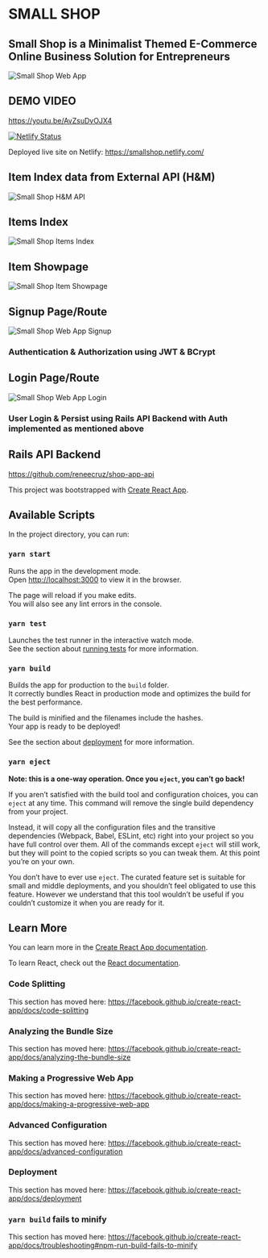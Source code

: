 # **SMALL SHOP** 

## Small Shop is a Minimalist Themed E-Commerce Online Business Solution for Entrepreneurs 
![Small Shop Web App](smallshop_demo.png)

## DEMO VIDEO
https://youtu.be/AvZsuDvOJX4

[![Netlify Status](https://api.netlify.com/api/v1/badges/fe91612f-fc39-4e23-8f6c-8e4567cb96a4/deploy-status)](https://app.netlify.com/sites/smallshop/deploys)

Deployed live site on Netlify: https://smallshop.netlify.com/

## Item Index data from External API (H&M)
![Small Shop H&M API](smallshop_h&m_API.png)

## Items Index 

![Small Shop Items Index](smallshop_items_index.png)

## Item Showpage 
![Small Shop Item Showpage](smallshop_items_showpage.png)

## Signup Page/Route

![Small Shop Web App Signup](smallshop_signup.png)

### Authentication & Authorization using JWT & BCrypt

## Login Page/Route

![Small Shop Web App Login](smallshop_login.png)


### User Login & Persist using Rails API Backend with Auth implemented as mentioned above

## Rails API Backend 
https://github.com/reneecruz/shop-app-api


This project was bootstrapped with [Create React App](https://github.com/facebook/create-react-app).

## Available Scripts

In the project directory, you can run:

### `yarn start`

Runs the app in the development mode.<br />
Open [http://localhost:3000](http://localhost:3000) to view it in the browser.

The page will reload if you make edits.<br />
You will also see any lint errors in the console.

### `yarn test`

Launches the test runner in the interactive watch mode.<br />
See the section about [running tests](https://facebook.github.io/create-react-app/docs/running-tests) for more information.

### `yarn build`

Builds the app for production to the `build` folder.<br />
It correctly bundles React in production mode and optimizes the build for the best performance.

The build is minified and the filenames include the hashes.<br />
Your app is ready to be deployed!

See the section about [deployment](https://facebook.github.io/create-react-app/docs/deployment) for more information.

### `yarn eject`

**Note: this is a one-way operation. Once you `eject`, you can’t go back!**

If you aren’t satisfied with the build tool and configuration choices, you can `eject` at any time. This command will remove the single build dependency from your project.

Instead, it will copy all the configuration files and the transitive dependencies (Webpack, Babel, ESLint, etc) right into your project so you have full control over them. All of the commands except `eject` will still work, but they will point to the copied scripts so you can tweak them. At this point you’re on your own.

You don’t have to ever use `eject`. The curated feature set is suitable for small and middle deployments, and you shouldn’t feel obligated to use this feature. However we understand that this tool wouldn’t be useful if you couldn’t customize it when you are ready for it.

## Learn More

You can learn more in the [Create React App documentation](https://facebook.github.io/create-react-app/docs/getting-started).

To learn React, check out the [React documentation](https://reactjs.org/).

### Code Splitting

This section has moved here: https://facebook.github.io/create-react-app/docs/code-splitting

### Analyzing the Bundle Size

This section has moved here: https://facebook.github.io/create-react-app/docs/analyzing-the-bundle-size

### Making a Progressive Web App

This section has moved here: https://facebook.github.io/create-react-app/docs/making-a-progressive-web-app

### Advanced Configuration

This section has moved here: https://facebook.github.io/create-react-app/docs/advanced-configuration

### Deployment

This section has moved here: https://facebook.github.io/create-react-app/docs/deployment

### `yarn build` fails to minify

This section has moved here: https://facebook.github.io/create-react-app/docs/troubleshooting#npm-run-build-fails-to-minify
